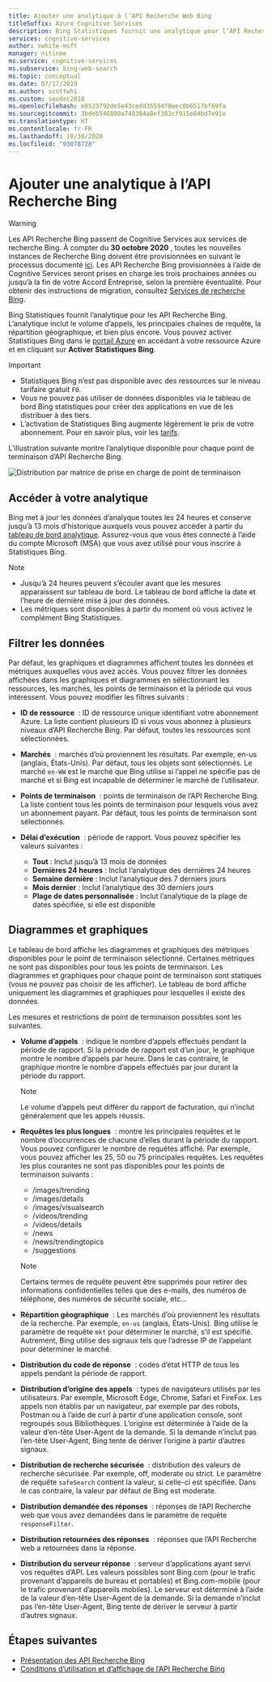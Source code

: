 ```yaml
---
title: Ajouter une analytique à l’API Recherche Web Bing
titleSuffix: Azure Cognitive Services
description: Bing Statistiques fournit une analytique pour l’API Recherche d’images Bing. L’analytique inclut le volume d’appels, les principales chaînes de requête, la répartition géographique, et bien plus encore.
services: cognitive-services
author: swhite-msft
manager: nitinme
ms.service: cognitive-services
ms.subservice: bing-web-search
ms.topic: conceptual
ms.date: 07/17/2019
ms.author: scottwhi
ms.custom: seodec2018
ms.openlocfilehash: e8523792de5e43cedd35594f8eec8b6517bf69fa
ms.sourcegitcommit: 3bdeb546890a740384a8ef383cf915e84bd7e91e
ms.translationtype: HT
ms.contentlocale: fr-FR
ms.lasthandoff: 10/30/2020
ms.locfileid: "93078728"
---
```

# <a name="add-analytics-to-the-bing-search-apis"></a>Ajouter une analytique à l’API Recherche Bing

> [!WARNING]
> Les API Recherche Bing passent de Cognitive Services aux services de recherche Bing. À compter du **30 octobre 2020** , toutes les nouvelles instances de Recherche Bing doivent être provisionnées en suivant le processus documenté [ici](https://aka.ms/cogsvcs/bingmove).
> Les API Recherche Bing provisionnées à l’aide de Cognitive Services seront prises en charge les trois prochaines années ou jusqu’à la fin de votre Accord Entreprise, selon la première éventualité.
> Pour obtenir des instructions de migration, consultez [Services de recherche Bing](https://aka.ms/cogsvcs/bingmigration).

Bing Statistiques fournit l’analytique pour les API Recherche Bing. L’analytique inclut le volume d’appels, les principales chaînes de requête, la répartition géographique, et bien plus encore. Vous pouvez activer Statistiques Bing dans le [portail Azure](https://ms.portal.azure.com) en accédant à votre ressource Azure et en cliquant sur **Activer Statistiques Bing**.

> [!IMPORTANT]
> * Statistiques Bing n’est pas disponible avec des ressources sur le niveau tarifaire gratuit `F0`.
> * Vous ne pouvez pas utiliser de données disponibles via le tableau de bord Bing statistiques pour créer des applications en vue de les distribuer à des tiers.
> * L’activation de Statistiques Bing augmente légèrement le prix de votre abonnement. Pour en savoir plus, voir les [tarifs](https://aka.ms/bingstatisticspricing).


L’illustration suivante montre l’analytique disponible pour chaque point de terminaison d’API Recherche Bing.

![Distribution par matrice de prise en charge de point de terminaison](./media/bing-statistics/bing-statistics-matrix.png)

## <a name="access-your-analytics"></a>Accéder à votre analytique

Bing met à jour les données d’analyque toutes les 24 heures et conserve jusqu’à 13 mois d’historique auxquels vous pouvez accéder à partir du [tableau de bord analytique](https://bingapistatistics.com). Assurez-vous que vous êtes connecté à l’aide du compte Microsoft (MSA) que vous avez utilisé pour vous inscrire à Statistiques Bing.

> [!NOTE]  
> * Jusqu’à 24 heures peuvent s’écouler avant que les mesures apparaissent sur tableau de bord. Le tableau de bord affiche la date et l’heure de dernière mise à jour des données.  
> * Les métriques sont disponibles à partir du moment où vous activez le complément Bing Statistiques.

## <a name="filter-the-data"></a>Filtrer les données

Par défaut, les graphiques et diagrammes affichent toutes les données et métriques auxquelles vous avez accès. Vous pouvez filtrer les données affichées dans les graphiques et diagrammes en sélectionnant les ressources, les marchés, les points de terminaison et la période qui vous intéressent. Vous pouvez modifier les filtres suivants :

- **ID de ressource**  : ID de ressource unique identifiant votre abonnement Azure. La liste contient plusieurs ID si vous vous abonnez à plusieurs niveaux d’API Recherche Bing. Par défaut, toutes les ressources sont sélectionnées.  
  
- **Marchés**  : marchés d’où proviennent les résultats. Par exemple, en-us (anglais, États-Unis). Par défaut, tous les objets sont sélectionnés. Le marché `en-WW` est le marché que Bing utilise si l’appel ne spécifie pas de marché et si Bing est incapable de déterminer le marché de l’utilisateur.  
  
- **Points de terminaison**  : points de terminaison de l’API Recherche Bing. La liste contient tous les points de terminaison pour lesquels vous avez un abonnement payant. Par défaut, tous les points de terminaison sont sélectionnés.  

- **Délai d’exécution**  : période de rapport. Vous pouvez spécifier les valeurs suivantes :
  - **Tout** : Inclut jusqu’à 13 mois de données  
  - **Dernières 24 heures** : Inclut l’analytique des dernières 24 heures  
  - **Semaine dernière** : Inclut l’analytique des 7 derniers jours  
  - **Mois dernier** : Inclut l’analytique des 30 derniers jours  
  - **Plage de dates personnalisée** : Inclut l’analytique de la plage de dates spécifiée, si elle est disponible  

## <a name="charts-and-graphs"></a>Diagrammes et graphiques

Le tableau de bord affiche les diagrammes et graphiques des métriques disponibles pour le point de terminaison sélectionné. Certaines métriques ne sont pas disponibles pour tous les points de terminaison. Les diagrammes et graphiques pour chaque point de terminaison sont statiques (vous ne pouvez pas choisir de les afficher). Le tableau de bord affiche uniquement les diagrammes et graphiques pour lesquelles il existe des données.

<!--
For example, if you don't include the User-Agent header in your calls, the dashboard will not include device-related graphs.
-->

Les mesures et restrictions de point de terminaison possibles sont les suivantes.

- **Volume d’appels**  : indique le nombre d’appels effectués pendant la période de rapport. Si la période de rapport est d’un jour, le graphique montre le nombre d’appels par heure. Dans le cas contraire, le graphique montre le nombre d’appels effectués par jour durant la période du rapport.  
  
  > [!NOTE]
  > Le volume d’appels peut différer du rapport de facturation, qui n’inclut généralement que les appels réussis.

- **Requêtes les plus longues**  : montre les principales requêtes et le nombre d’occurrences de chacune d’elles durant la période du rapport. Vous pouvez configurer le nombre de requêtes affiché. Par exemple, vous pouvez afficher les 25, 50 ou 75 principales requêtes. Les requêtes les plus courantes ne sont pas disponibles pour les points de terminaison suivants :  

  - /images/trending
  - /images/details
  - /images/visualsearch
  - /videos/trending
  - /videos/details
  - /news
  - /news/trendingtopics
  - /suggestions  
  
  > [!NOTE]  
  > Certains termes de requête peuvent être supprimés pour retirer des informations confidentielles telles que des e-mails, des numéros de téléphone, des numéros de sécurité sociale, etc...

- **Répartition géographique**  : Les marchés d’où proviennent les résultats de la recherche. Par exemple, `en-us` (anglais, États-Unis). Bing utilise le paramètre de requête `mkt` pour déterminer le marché, s’il est spécifié. Autrement, Bing utilise des signaux tels que l’adresse IP de l’appelant pour déterminer le marché.

- **Distribution du code de réponse**  : codes d’état HTTP de tous les appels pendant la période de rapport.

- **Distribution d’origine des appels**  : types de navigateurs utilisés par les utilisateurs. Par exemple, Microsoft Edge, Chrome, Safari et FireFox. Les appels non établis par un navigateur, par exemple par des robots, Postman ou à l’aide de curl à partir d’une application console, sont regroupés sous Bibliothèques. L’origine est déterminée à l’aide de la valeur d’en-tête User-Agent de la demande. Si la demande n’inclut pas l’en-tête User-Agent, Bing tente de dériver l’origine à partir d’autres signaux.  

- **Distribution de recherche sécurisée**  : distribution des valeurs de recherche sécurisée. Par exemple, off, moderate ou strict. Le paramètre de requête `safeSearch` contient la valeur, si celle-ci est spécifiée. Dans le cas contraire, la valeur par défaut de Bing est moderate.  

- **Distribution demandée des réponses**  : réponses de l’API Recherche web que vous avez demandées dans le paramètre de requête `responseFilter`.  

- **Distribution retournées des réponses**  : réponses que l’API Recherche web a retournées dans la réponse.

- **Distribution du serveur réponse**  : serveur d’applications ayant servi vos requêtes d’API. Les valeurs possibles sont Bing.com (pour le trafic provenant d’appareils de bureau et portables) et Bing.com-mobile (pour le trafic provenant d’appareils mobiles). Le serveur est déterminé à l’aide de la valeur d’en-tête User-Agent de la demande. Si la demande n’inclut pas l’en-tête User-Agent, Bing tente de dériver le serveur à partir d’autres signaux.

## <a name="next-steps"></a>Étapes suivantes

* [Présentation des API Recherche Bing](bing-api-comparison.md)
* [Conditions d’utilisation et d’affichage de l’API Recherche Bing](use-display-requirements.md)
